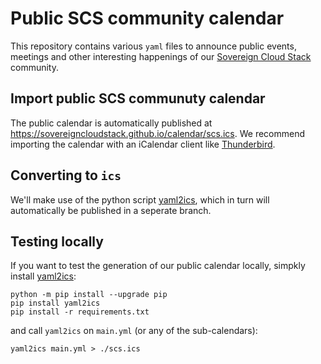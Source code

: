 # Public SCS community calendar
This repository contains various `yaml` files to announce public events, meetings and other interesting happenings of 
our [Sovereign Cloud Stack](https://scs.community) community.

## Import public SCS communuty calendar
The public calendar is automatically published at <https://sovereigncloudstack.github.io/calendar/scs.ics>. We recommend importing the calendar with an iCalendar client like [Thunderbird](https://support.mozilla.org/en-US/kb/creating-new-calendars#w_on-the-network-connect-to-your-online-calendars).

## Converting to `ics`
We'll make use of the python script [yaml2ics](https://github.com/scientific-python/yaml2ics), which in turn will automatically be published in a seperate branch.

## Testing locally
If you want to test the generation of our public calendar locally, simpkly install [yaml2ics](https://github.com/scientific-python/yaml2ics):
```
python -m pip install --upgrade pip
pip install yaml2ics
pip install -r requirements.txt
```
and call `yaml2ics` on `main.yml` (or any of the sub-calendars):
```
yaml2ics main.yml > ./scs.ics
```
